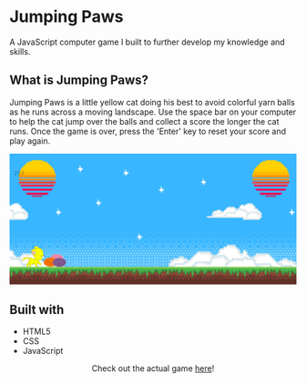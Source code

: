 # Jumping Paws

A JavaScript computer game I built to further develop my knowledge and skills.

## What is Jumping Paws?

Jumping Paws is a little yellow cat doing his best to avoid colorful yarn balls as he runs across a moving landscape. Use the space bar on your computer to help the cat jump over the balls and collect a score the longer the cat runs. Once the game is over, press the 'Enter' key to reset your score and play again.

![Screen shot of Jumping Paws game.](img/JumpingPaws.png)

## Built with

- HTML5
- CSS
- JavaScript
<div align="center">
    Check out the actual game <a href="https://ceceliabraswell.github.io/Jumping-Paws/">here</a>!
</div>
